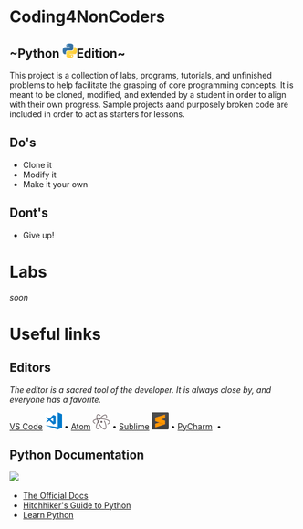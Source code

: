 Coding4NonCoders
================

## ~Python ![](resources/python.png)Edition~

This project is a collection of labs, programs, tutorials, and unfinished problems to help facilitate
the grasping of core programming concepts. It is meant to be cloned, modified, and extended by a student
in order to align with their own progress. Sample projects aand purposely broken code are included in order
to act as starters for lessons.

## Do's

* Clone it
* Modify it
* Make it your own

## Dont's

* Give up!

# Labs
*soon*

# Useful links 
## Editors
*The editor is a sacred tool of the developer. It is always close by, and everyone has a favorite.*

[VS Code](https://code.visualstudio.com/) [![](resources/vscode.png)](https://code.visualstudio.com/) •
[Atom](https://atom.io/) [![](resources/atom.png)](https://atom.io/) •
[Sublime](https://www.sublimetext.com/) [![](resources/sublime.png)](https://www.sublimetext.com/) •
[PyCharm](https://www.jetbrains.com/pycharm/) ![![](resources/pycharm.png)](https://www.jetbrains.com/pycharm/) •

## Python Documentation
![](https://imgs.xkcd.com/comics/wisdom_of_the_ancients.png)
* [The Official Docs](https://docs.python.org/3/)
* [Hitchhiker's Guide to Python](https://docs.python-guide.org/intro/learning/)
* [Learn Python](https://www.learnpython.org)